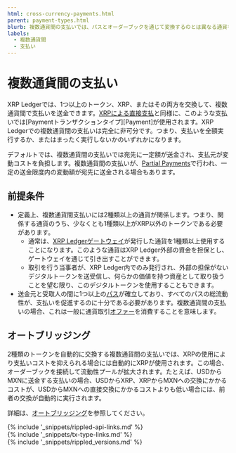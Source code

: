 ```yaml
---
html: cross-currency-payments.html
parent: payment-types.html
blurb: 複数通貨間の支払いでは、パスとオーダーブックを通じて変換するのとは異なる通貨を自動的にに送金します。
labels:
  - 複数通貨間
  - 支払い
---
```

# 複数通貨間の支払い

XRP Ledgerでは、1つ以上のトークン、XRP、またはその両方を交換して、複数通貨間で支払いを送金できます。[XRPによる直接支払](use-simple-xrp-payments.html)と同様に、このような支払いでは[Paymentトランザクションタイプ][Payment]が使用されます。XRP Ledgerでの複数通貨間の支払いは完全に非可分です。つまり、支払いを全額実行するか、またはまったく実行しないかのいずれかになります。

デフォルトでは、複数通貨間の支払いでは宛先に一定額が送金され、支払元が変動コストを負担します。複数通貨間の支払いが、[Partial Payments](partial-payments.html)で行われ、一定の送金限度内の変動額が宛先に送金される場合もあります。


## 前提条件

- 定義上、複数通貨間支払いには2種類以上の通貨が関係します。つまり、関係する通貨のうち、少なくとも1種類以上がXRP以外のトークンである必要があります。
    - 通常は、[XRP Ledgerゲートウェイ](stablecoin-issuer.html)が発行した通貨を1種類以上使用することになります。このような通貨はXRP Ledger外部の資金を担保とし、ゲートウェイを通じて引き出すことができます。
    - 取引を行う当事者が、XRP Ledger内でのみ発行され、外部の担保がないデジタルトークンを送受信し、何らかの価値を持つ資産として取り扱うことを望む限り、このデジタルトークンを使用することもできます。
- 送金元と受取人の間に1つ以上の[パス](paths.html)が確立しており、すべてのパスの総流動性が、支払いを促進するのに十分である必要があります。複数通貨間の支払いの場合、これは一般に通貨取引[オファー](offers.html)を消費することを意味します。


## オートブリッジング

2種類のトークンを自動的に交換する複数通貨間の支払いでは、XRPの使用により支払いコストを抑えられる場合には自動的にXRPが使用されます。この場合、オーダーブックを接続して流動性プールが拡大されます。たとえば、USDからMXNに送金する支払いの場合、USDからXRP、XRPからMXNへの交換にかかるコストが、USDからMXNへの直接交換にかかるコストよりも低い場合には、前者の交換が自動的に実行されます。

詳細は、[オートブリッジング](autobridging.html)を参照してください。

<!--{# common link defs #}-->
{% include '_snippets/rippled-api-links.md' %}			
{% include '_snippets/tx-type-links.md' %}			
{% include '_snippets/rippled_versions.md' %}
